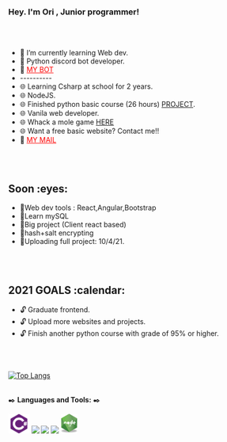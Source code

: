 ### Hey. I'm Ori , Junior programmer!

<br />
<br />

- 🌱 I’m currently learning Web dev.
-  :dragon: Python discord bot developer.
-  :crystal_ball: <a href="https://discord.com/api/oauth2/authorize?client_id=822480756316045323&permissions=67136512&scope=bot" style="color:red;">MY BOT</a>
- ----------<br> 
-  :globe_with_meridians: Learning Csharp at school for 2 years.
-  :globe_with_meridians: NodeJS.
-  :globe_with_meridians: Finished python basic course (26 hours) <a href="https://github.com/OriCohen05/HangManGame_Project">PROJECT</a>.
-  :globe_with_meridians: Vanila web developer.
-  :globe_with_meridians: Whack a mole game <a href= "https://github.com/OriCohen05/Game-Project_Vanila." > HERE </a>
-  :globe_with_meridians: Want a free basic website? Contact me!!
-  :bell: <a href="https://letmegooglethat.com/?q=My+mail+-+oricohenpp%40gmail.com" style="color:red;">MY MAIL</a>
<br>
<br />
<h2> Soon :eyes: </h2>

-  :notebook:Web dev tools : React,Angular,Bootstrap
-  :notebook:Learn mySQL
-  :notebook:Big project (Client react based)
-  :notebook:hash+salt encrypting
-  :notebook:Uploading full project: 10/4/21.

<br>
<br />
<h2> 2021 GOALS  :calendar: </h2>

-   :unlock: Graduate frontend.
-   :unlock: Upload more websites and projects.
-   :unlock: Finish another python course with grade of 95% or higher.


<br>
<br />

[![Top Langs](https://github-readme-stats.vercel.app/api/top-langs/?username=OriCohen05&hide=html,css)](https://github.com/anuraghazra/github-readme-stats)
<br>
<br />

 :black_nib: **Languages and Tools:**   :black_nib:

<code><img height="40" src="https://github.com/OriCohen05/Images/blob/main/csharp.png"></code>
<code><img height="40" src="https://raw.githubusercontent.com/shinokada/shinokada/master/assets/python.png"></code>
<code><img height="40" src="https://raw.githubusercontent.com/shinokada/shinokada/master/assets/javascript.png"></code>
<code><img height="40" src="https://raw.githubusercontent.com/shinokada/shinokada/master/assets/visual-studio-code.png"></code>
<code><img height="40" src="https://github.com/OriCohen05/Images/blob/main/node.png"></code>


